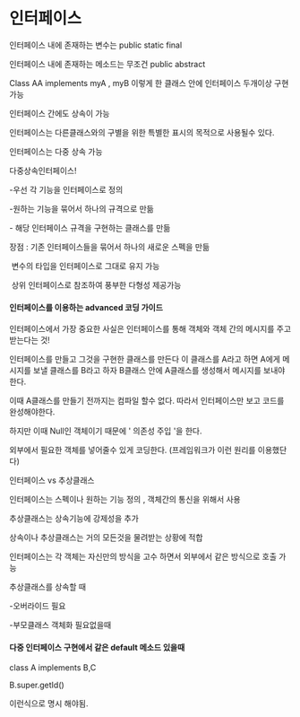# 인터페이스 

인터페이스 내에 존재하는 변수는 public static final

인터페이스 내에 존재하는 메소드는 무조건 public abstract

 

Class AA implements myA , myB 이렇게 한 클래스 안에 인터페이스 두개이상 구현 가능

 

인터페이스 간에도 상속이 가능

 

인터페이스는 다른클래스와의 구별을 위한 특별한 표시의 목적으로 사용될수 있다.

 

인터페이스는 다중 상속 가능

 다중상속인터페이스!

-우선 각 기능을 인터페이스로 정의

-원하는 기능을 묶어서 하나의 규격으로 만듦

\- 해당 인터페이스 규격을 구현하는 클래스를 만듦

장점 : 기존 인터페이스들을 묶어서 하나의 새로운 스펙을 만듦

​         변수의 타입을 인터페이스로 그대로 유지 가능

​        상위 인터페이스로 참조하여 풍부한 다형성 제공가능

 

#### 인터페이스를 이용하는 advanced 코딩 가이드

인터페이스에서 가장 중요한 사실은 인터페이스를 통해 객체와 객체 간의 메시지를 주고 받는다는 것!

인터페이스를 만들고 그것을 구현한 클래스를 만든다 이 클래스를 A라고 하면 A에게 메시지를 보낼 클래스를 B라고 하자 B클래스 안에 A클래스를 생성해서 메시지를 보내야 한다.

이때 A클래스를 만들기 전까지는 컴파일 할수 없다. 따라서 인터페이스만 보고 코드를 완성해야한다.

하지만 이때 Null인 객체이기 때문에 ' 의존성 주입 '을 한다. 

외부에서 필요한 객체를 넣어줄수 있게 코딩한다. (프레임워크가 이런 원리를 이용했단다)

 

인터페이스 vs 추상클래스

인터페이스는 스펙이나 원하는 기능 정의 , 객체간의 통신을 위해서 사용

추상클래스는 상속기능에 강제성을 추가

 

상속이나 추상클래스는 거의 모든것을 물려받는 상황에 적합

인터페이스는 각 객체는 자신만의 방식을 고수 하면서 외부에서 같은 방식으로 호출 가능

 

추상클래스를 상속할 때

-오버라이드 필요

-부모클래스 객체화 필요없을때





#### 다중 인터페이스 구현에서 같은 default 메소드 있을때

class A implements B,C 

B.super.getId()  

이런식으로 명시 해야됨. 